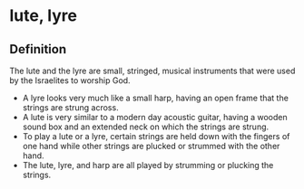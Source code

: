 # lute, lyre

## Definition

The lute and the lyre are small, stringed, musical instruments that were used by the Israelites to worship God.

* A lyre looks very much like a small harp, having an open frame that the strings are strung across.
* A lute is very similar to a modern day acoustic guitar, having a wooden sound box and an extended neck on which the strings are strung.
* To play a lute or a lyre, certain strings are held down with the fingers of one hand while other strings are plucked or strummed with the other hand.
* The lute, lyre, and harp are all played by strumming or plucking the strings.